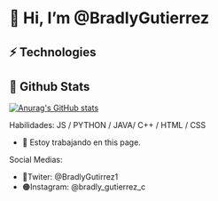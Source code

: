 # 👋 Hi, I’m @BradlyGutierrez
## ⚡ Technologies
## 🔎 Github Stats
[![Anurag's GitHub stats](https://github-readme-stats.vercel.app/api?username=BradlyGutierrez)](https://github.com/anuraghazra/github-readme-stats)


Habilidades: JS / PYTHON / JAVA/ C++ / HTML / CSS

- 🔭 Estoy trabajando en this page. 






Social Medias: 
- 🔵Twiter: @BradlyGutirrez1
- 🟠Instagram: @bradly_gutierrez_c

